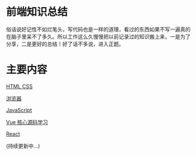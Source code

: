 # 前端知识总结

俗话说好记性不如烂笔头，写代码也是一样的道理，看过的东西如果不写一遍真的在脑子里呆不了多久。所以工作这么久慢慢把以前记录过的知识搬上来，一是为了分享，二是更好的总结！好了话不多说，进入正题。

# 主要内容
<a href="./doc/html css">HTML CSS</a>

<a href="./doc/browser">浏览器</a>

<a href="./doc/JavaScript">JavaScript</a>

<a href="./doc/Vue 核心源码学习">Vue 核心源码学习</a>

<a href="./doc/React">React</a>

(持续更新中...)
